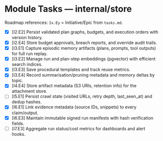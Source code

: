 # Module Tasks — internal/store

Roadmap references: `Ix.Ey` = Initiative/Epic from `tasks.md`.

- [x] [I2.E2] Persist validated plan graphs, budgets, and execution orders with version history.
- [x] [I2.E4] Store budget approvals, breach reports, and override audit trails.
- [x] [I3.E1] Capture episodic memory artifacts (plans, prompts, tool outputs) for full run replay.
- [x] [I3.E2] Manage run and plan-step embeddings (pgvector) with efficient search indices.
- [x] [I3.E3] Save procedural templates and track reuse metrics.
- [x] [I3.E4] Record summarisation/pruning metadata and memory deltas by topic.
- [x] [I4.E4] Store artifact metadata (S3 URIs, retention info) for the attachment store.
- [ ] [I5.E1] Persist crawl state (visited URLs, retry depth, last_seen_at) and dedup hashes.
- [x] [I6.E1] Link evidence metadata (source IDs, snippets) to every claim/output.
- [x] [I6.E3] Maintain immutable signed run manifests with hash verification fields.
- [ ] [I7.E3] Aggregate run status/cost metrics for dashboards and alert hooks.
